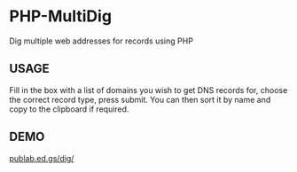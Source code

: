 # PHP-MultiDig
Dig multiple web addresses for records using PHP

## USAGE
Fill in the box with a list of domains you wish to get DNS records for, choose the correct record type, press submit. You can then sort it by name and copy to the clipboard if required.

## DEMO
[publab.ed.gs/dig/](publab.ed.gs/dig/ "PHP MultiDig")
